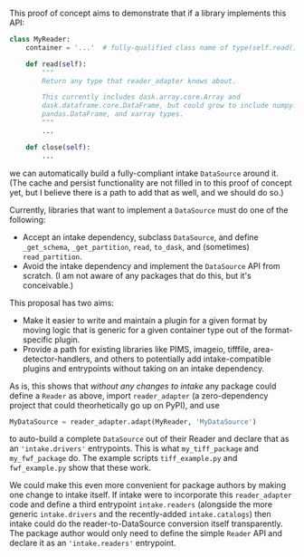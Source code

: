 This proof of concept aims to demonstrate that if a library implements this API:

```py
class MyReader:
    container = '...'  # fully-qualified class name of type(self.read())

    def read(self):
        """
        Return any type that reader_adapter knows about.

        This currently includes dask.array.core.Array and
        dask.dataframe.core.DataFrame, but could grow to include numpy.ndarray,
        pandas.DataFrame, and xarray types.
        """
        ...

    def close(self):
        ...
```

we can automatically build a fully-compliant intake `DataSource` around it. (The
cache and persist functionality are not filled in to this proof of concept yet,
but I believe there is a path to add that as well, and we should do so.)

Currently, libraries that want to implement a `DataSource` must do one of the
following:

* Accept an intake dependency, subclass `DataSource`, and define `_get_schema`,
  `_get_partition`, `read`, `to_dask`, and (sometimes) `read_partition`.
* Avoid the intake dependency and implement the `DataSource` API from scratch.
  (I am not aware of any packages that do this, but it's conceivable.)

This proposal has two aims:

* Make it easier to write and maintain a plugin for a given format by moving
  logic that is generic for a given container type out of the format-specific
  plugin.
* Provide a path for existing libraries like PIMS, imageio, tifffile,
  area-detector-handlers, and others to potentially add intake-compatible
  plugins and entrypoints without taking on an intake dependency.

As is, this shows that *without any changes to intake* any package could define
a `Reader` as above, import `reader_adapter` (a zero-dependency project that
could theorhetically go up on PyPI), and use

```py
MyDataSource = reader_adapter.adapt(MyReader, 'MyDataSource')
```

to auto-build a complete `DataSource` out of their Reader and declare that as an
`'intake.drivers'` entrypoints. This is what `my_tiff_package` and
`my_fwf_package` do. The example scripts `tiff_example.py` and `fwf_example.py`
show that these work.

We could make this even more convenient for package authors by making one change
to intake itself.  If intake were to incorporate this `reader_adapter` code and
define a third entrypoint `intake.readers` (alongside the more generic
`intake.drivers` and the recently-added `intake.catalogs`) then intake could do
the reader-to-DataSource conversion itself transparently. The package author
would only need to define the simple `Reader` API and declare it as an
`'intake.readers'` entrypoint.
